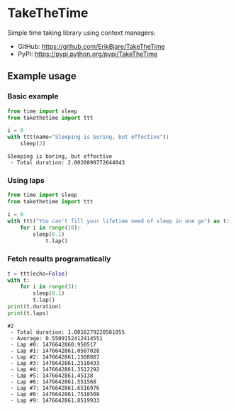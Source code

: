 TakeTheTime
===========

Simple time taking library using context managers:

 - GitHub: https://github.com/ErikBjare/TakeTheTime
 - PyPI: https://pypi.python.org/pypi/TakeTheTime

## Example usage

### Basic example

```python
from time import sleep
from takethetime import ttt

i = 0
with ttt(name="Sleeping is boring, but effective"):
    sleep(2)   
```

```
Sleeping is boring, but effective
 - Total duration: 2.0020899772644043
```

### Using laps

```python
from time import sleep
from takethetime import ttt

i = 0
with ttt("You can't fill your lifetime need of sleep in one go") as t:
    for i in range(10):
        sleep(0.1)
            t.lap()
```

### Fetch results programatically

```python
t = ttt(echo=False)
with t:
    for i in range(3):
        sleep(0.1)
        t.lap()
print(t.duration)
print(t.laps)
```


```
#2
 - Total duration: 1.0016279220581055
 - Average: 0.5509152412414551
 - Lap #0: 1476642860.950517
 - Lap #1: 1476642861.0507028
 - Lap #2: 1476642861.1508887
 - Lap #3: 1476642861.2510433
 - Lap #4: 1476642861.3512292
 - Lap #5: 1476642861.45138
 - Lap #6: 1476642861.551568
 - Lap #7: 1476642861.6516976
 - Lap #8: 1476642861.7518508
 - Lap #9: 1476642861.8519933
```
